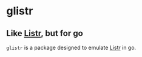 # glistr

## Like [Listr](https://github.com/SamVerschueren/listr), but for go

`glistr` is a package designed to emulate [Listr](https://github.com/SamVerschueren/listr) in go.
